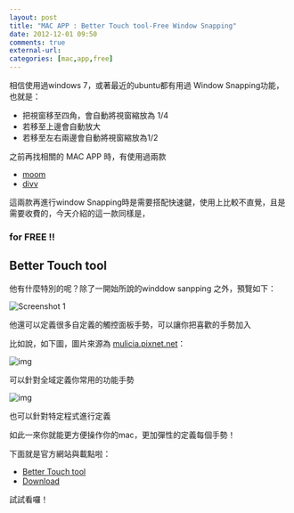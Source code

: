 ```yaml
---
layout: post
title: "MAC APP : Better Touch tool-Free Window Snapping"
date: 2012-12-01 09:50
comments: true
external-url: 
categories: [mac,app,free]
---
```


相信使用過windows 7，或著最近的ubuntu都有用過 Window Snapping功能，也就是：

* 把視窗移至四角，會自動將視窗縮放為 1/4
* 若移至上邊會自動放大
* 若移至左右兩邊會自動將視窗縮放為1/2

之前再找相關的 MAC APP 時，有使用過兩款

* [moom](https://itunes.apple.com/us/app/moom/id419330170?mt=12)
* [divv](http://mizage.com/divvy/)

這兩款再進行window Snapping時是需要搭配快速鍵，使用上比較不直覺，且是需要收費的，今天介紹的這一款同樣是，

### for FREE !!

## Better Touch tool


他有什麼特別的呢？除了一開始所說的winddow sanpping 之外，預覽如下：

![Screenshot 1](http://a869.phobos.apple.com/us/r1000/084/Purple/v4/b9/2e/e5/b92ee55d-f407-fff9-a01f-919771e0dc4c/mzl.bodvlkcq.800x500-75.jpg)


他還可以定義很多自定義的觸控面板手勢，可以讓你把喜歡的手勢加入

比如說，如下圖，圖片來源為 [mulicia.pixnet.net](http://mulicia.pixnet.net/)：

![img](http://pic.pimg.tw/mulicia/06fffa4bce61b70ff703d18c6790cc66.png)

可以針對全域定義你常用的功能手勢

![img](http://pic.pimg.tw/mulicia/bd1b4f661061b3677fed6f241b60a3d5.png)

也可以針對特定程式進行定義


如此一來你就能更方便操作你的mac，更加彈性的定義每個手勢！

下面就是官方網站與載點啦：

* [Better Touch tool](http://www.boastr.de/)
* [Download](http://www.boastr.de/BetterTouchTool.zip)

試試看囉！






